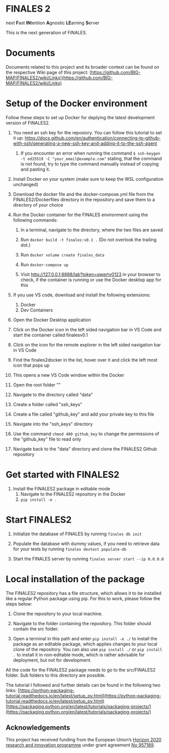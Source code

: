 # FINALES 2
next **F**ast **IN**tention **A**gnostic **LE**arning **S**erver

This is the next generation of FINALES.

# Documents

Documents related to this project and its broader context can be found on the respective Wiki page of this project: [https://github.com/BIG-MAP/FINALES2/wiki/Links](https://github.com/BIG-MAP/FINALES2/wiki/Links)

# Setup of the Docker environment

Follow these steps to set up Docker for deplying the latest development version of FINALES2.

1. You need an ssh key for the reposiory. You can follow this tutorial to set it up: https://docs.github.com/en/authentication/connecting-to-github-with-ssh/generating-a-new-ssh-key-and-adding-it-to-the-ssh-agent
    1. If you encounter an error when running the command `$ ssh-keygen -t ed25519 -C "your_email@example.com"` stating, that the command is not found, try to type the command manually instead of copying and pasting it.

1. Install Docker on your system (make sure to keep the WSL configuration unchanged)

1. Download the docker file and the docker-compose.yml file from the FINALES2/Dockerfiles directory in the repository and save them to a directory of your choice

1. Run the Docker container for the FINALES environment using the following commands:

    1. In a terminal, navigate to the directory, where the two files are saved

    1. Run `docker build -t finales:v0.1 .` (Do not overlook the trailing dot.)

    1. Run `docker volume create finales_data`

    1. Run `docker-compose up`

    1. Visit http://127.0.0.1:8888/lab?token=qwerty0123 in your browser to check, if the container is running or use the Docker desktop app for this

1. If you use VS code, download and install the following extensions:
    1. Docker
    1. Dev Containers

1. Open the Docker Desktop application

1. Click on the Docker icon in the left sided navigation bar in VS Code and start the container called finalesv0.1

1. Click on the icon for the remote explorer in the left sided navigation bar in VS Code

1. Find the finales2docker in the list, hover over it and click the left most icon that pops up

1. This opens a new VS Code window within the Docker

1. Open the root folder "\"

1. Navigate to the directory called "data"

1. Create a folder called "ssh_keys"

1. Create a file called "github_key" and add your private key to this file

1. Navigate into the "ssh_keys" directory

1. Use the command `chmod 400 github_key` to change the permissions of the "github_key" file to read only

1. Navigate back to the "data" directory and clone the FINALES2 Github repository

# Get started with FINALES2

1. Install the FINALES2 package in editable mode
    1. Navigate to the FINALES2 repository in the Docker
    1. `pip install -e .`

# Start FINALES2

1. Initialize the database of FINALES by running `finales db init`

1. Populate the database with dummy values, if you need to retrieve data for your tests by running `finales devtest populate-db`

1. Start the FINALES server by running `finales server start --ip 0.0.0.0`


# Local installation of the package

The FINALES2 repository has a file structure, which allows it to be installed like a regular Python package using pip. For this to work, please follow the steps below:

1. Clone the repository to your local machine.

1. Navigate to the folder containing the repository. This folder should contain the src folder.

1. Open a terminal in this path and enter `pip install -e ./` to install the package as an editable package, which applies changes to your local clone of the repository. You can also use `pip install ./` or `pip install .` to install it in non-editable mode, which is rather advisable for deployment, but not for development.

All the code for the FINALES2 package needs to go to the src/FINALES2 folder. Sub folders to this directory are possible.

The tutorial I followed and further details can be found in the following two links:
[https://python-packaging-tutorial.readthedocs.io/en/latest/setup_py.html](https://python-packaging-tutorial.readthedocs.io/en/latest/setup_py.html)
[https://packaging.python.org/en/latest/tutorials/packaging-projects/](https://packaging.python.org/en/latest/tutorials/packaging-projects/)


## Acknowledgements

This project has received funding from the European Union’s [Horizon 2020 research and innovation programme](https://ec.europa.eu/programmes/horizon2020/en) under grant agreement [No 957189](https://cordis.europa.eu/project/id/957189).
